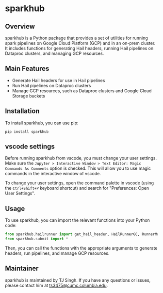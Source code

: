 # sparkhub

## Overview

sparkhub is a Python package that provides a set of utilities for running spark pipelines on Google Cloud Platform (GCP) and in an on-prem cluster. It includes functions for generating Hail headers, running Hail pipelines on Dataproc clusters, and managing GCP resources.

## Main Features

- Generate Hail headers for use in Hail pipelines
- Run Hail pipelines on Dataproc clusters
- Manage GCP resources, such as Dataproc clusters and Google Cloud Storage buckets

## Installation

To install sparkhub, you can use pip:

`pip install sparkhub`

## vscode settings

Before running sparkhub from vscode, you must change your user settings. Make sure the `Jupyter > Interactive Window > Text Editor: Magic Commands As Comments` option is checked. This will allow you to use magic commands in the interactive window of vscode.

To change your user settings, open the command palette in vscode (using the `Ctrl+Shift+P` keyboard shortcut) and search for "Preferences: Open User Settings".

## Usage

To use sparkhub, you can import the relevant functions into your Python code:

```python
from sparkhub.hailrunner import get_hail_header, HailRunnerGC, RunnerMagics
from sparkhub.submit import *
```

Then, you can call the functions with the appropriate arguments to generate headers, run pipelines, and manage GCP resources.

## Maintainer

sparkhub is maintained by TJ Singh. If you have any questions or issues, please contact him at <ts3475@cumc.columbia.edu>.

